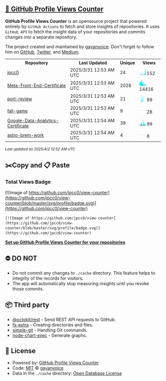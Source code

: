 ## [🚀 GitHub Profile Views Counter](https://github.com/gayanvoice/github-profile-views-counter)
**GitHub Profile Views Counter** is an opensource project that powered entirely by  `GitHub Actions` to fetch and store insights of repositories.
It uses `GitHub API` to fetch the insight data of your repositories and commits changes into a separate repository.

The project created and maintained by [gayanvoice](https://github.com/gayanvoice). Don't forget to follow him on [GitHub](https://github.com/gayanvoice), [Twitter](https://twitter.com/gayanvoice), and [Medium](https://gayanvoice.medium.com/).

<table>
	<tr>
		<th>
			Repository
		</th>
		<th>
			Last Updated
		</th>
		<th>
			Unique
		</th>
		<th>
			Views
		</th>
	</tr>
	<tr>
		<td>
			<a href="https://github.com/jpcc0/view-counter/tree/master/readme/586579586/year.md">
				jpcc0
			</a>
		</td>
		<td>
			2025/3/31 12:53 AM UTC
		</td>
		<td>
			24
		</td>
		<td>
			<img alt="Response time graph" src="https://github.com/jpcc0/view-counter/raw/master/graph/586579586/small/year.png" height="20"> 152
		</td>
	</tr>
	<tr>
		<td>
			<a href="https://github.com/jpcc0/view-counter/tree/master/readme/575975175/year.md">
				Meta-Front-End-Certificate
			</a>
		</td>
		<td>
			2025/3/31 12:53 AM UTC
		</td>
		<td>
			2028
		</td>
		<td>
			<img alt="Response time graph" src="https://github.com/jpcc0/view-counter/raw/master/graph/575975175/small/year.png" height="20"> 14416
		</td>
	</tr>
	<tr>
		<td>
			<a href="https://github.com/jpcc0/view-counter/tree/master/readme/587817786/year.md">
				port-review
			</a>
		</td>
		<td>
			2025/3/31 12:53 AM UTC
		</td>
		<td>
			21
		</td>
		<td>
			<img alt="Response time graph" src="https://github.com/jpcc0/view-counter/raw/master/graph/587817786/small/year.png" height="20"> 99
		</td>
	</tr>
	<tr>
		<td>
			<a href="https://github.com/jpcc0/view-counter/tree/master/readme/585407563/year.md">
				fall-game
			</a>
		</td>
		<td>
			2025/3/31 12:53 AM UTC
		</td>
		<td>
			9
		</td>
		<td>
			<img alt="Response time graph" src="https://github.com/jpcc0/view-counter/raw/master/graph/585407563/small/year.png" height="20"> 28
		</td>
	</tr>
	<tr>
		<td>
			<a href="https://github.com/jpcc0/view-counter/tree/master/readme/584494623/year.md">
				Google-Data-Analytics-Certificate
			</a>
		</td>
		<td>
			2025/3/31 12:54 AM UTC
		</td>
		<td>
			39
		</td>
		<td>
			<img alt="Response time graph" src="https://github.com/jpcc0/view-counter/raw/master/graph/584494623/small/year.png" height="20"> 99
		</td>
	</tr>
	<tr>
		<td>
			<a href="https://github.com/jpcc0/view-counter/tree/master/readme/563691934/year.md">
				astro-brem-work
			</a>
		</td>
		<td>
			2025/3/31 12:54 AM UTC
		</td>
		<td>
			4
		</td>
		<td>
			<img alt="Response time graph" src="https://github.com/jpcc0/view-counter/raw/master/graph/563691934/small/year.png" height="20"> 8
		</td>
	</tr>
</table>

<small><i>Last updated on 2025/4/2 12:52 AM UTC</i></small>

## ✂️Copy and 📋 Paste
### Total Views Badge
[![Image of https://github.com/jpcc0/view-counter](https://github.com/jpcc0/view-counter/blob/master/svg/profile/badge.svg)](https://github.com/jpcc0/view-counter)

```readme
[![Image of https://github.com/jpcc0/view-counter](https://github.com/jpcc0/view-counter/blob/master/svg/profile/badge.svg)](https://github.com/jpcc0/view-counter)
```
[**Set up GitHub Profile Views Counter for your repositories**](https://github.com/gayanvoice/github-profile-views-counter)
## ⛔ DO NOT
- Do not commit any changes to `./cache` directory. This feature helps to integrity of the records for visitors.
- The app will automatically stop measuring insights until you revoke those commits.
## 📦 Third party

- [@octokit/rest](https://www.npmjs.com/package/@octokit/rest) - Send REST API requests to GitHub.
- [fs-extra](https://www.npmjs.com/package/fs-extra) - Creating directories and files.
- [simple-git](https://www.npmjs.com/package/simple-git) - Handling Git commands.
- [node-chart-exec](https://www.npmjs.com/package/node-chart-exec) - Generate graphs.
## 📄 License
- Powered by: [GitHub Profile Views Counter](https://github.com/gayanvoice/github-profile-views-counter)
- Code: [MIT](./LICENSE) © [gayanvoice](https://github.com/gayanvoice)
- Data in the `./cache` directory: [Open Database License](https://opendatacommons.org/licenses/odbl/1-0/)